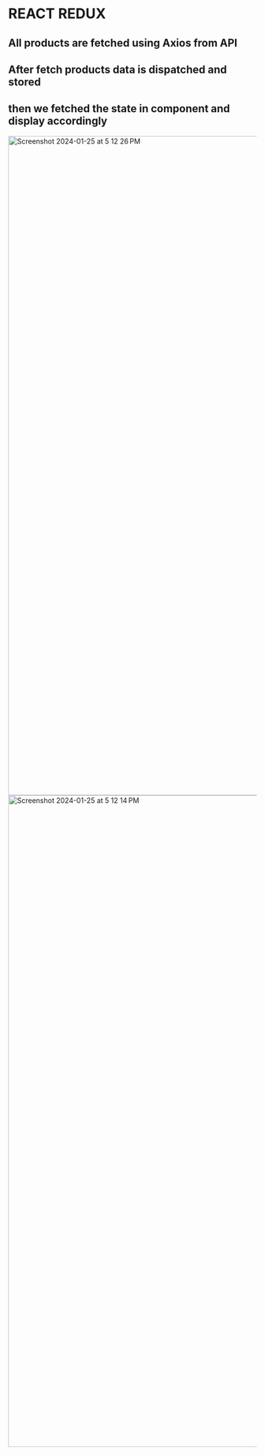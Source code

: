 # REACT REDUX
## All products are fetched using Axios from API
## After fetch products data is dispatched and stored 
## then we fetched the state in component and display accordingly
<img width="1336" alt="Screenshot 2024-01-25 at 5 12 26 PM" src="https://github.com/shabbirkhan0015/reduxapp/assets/33508921/a5ed98eb-3624-4ab5-8677-19619009ad8c">
<img width="1321" alt="Screenshot 2024-01-25 at 5 12 14 PM" src="https://github.com/shabbirkhan0015/reduxapp/assets/33508921/7f15d108-72ea-40ac-8e43-57eee1844d50">
